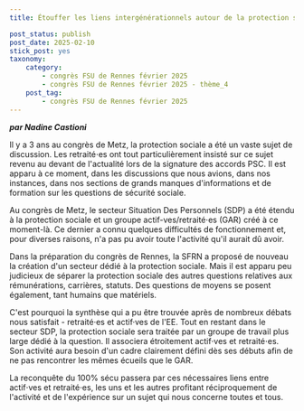 ```yaml
---
title: Étouffer les liens intergénérationnels autour de la protection sociale

post_status: publish
post_date: 2025-02-10
stick_post: yes
taxonomy:
    category:
        - congrès FSU de Rennes février 2025
        - congrès FSU de Rennes février 2025 - thème_4
    post_tag:
        - congrès FSU de Rennes février 2025
---
```


***par Nadine Castioni***

Il y a 3 ans au congrès de Metz, la protection sociale a été un vaste sujet de discussion. Les retraité⋅es ont tout particulièrement insisté sur ce sujet revenu au devant de l'actualité lors de la signature des accords PSC. Il est apparu à ce moment, dans les discussions que nous avions, dans nos instances, dans nos sections de grands manques d'informations et de formation sur les questions de sécurité sociale.

Au congrès de Metz, le secteur Situation Des Personnels (SDP) a été étendu à la protection sociale et un groupe actif-ves/retraité⋅es (GAR) créé à ce moment-là. Ce dernier a connu quelques difficultés de fonctionnement et, pour diverses raisons, n'a pas pu avoir toute l'activité qu'il aurait dû avoir.

Dans la préparation du congrès de Rennes, la SFRN a proposé de nouveau la création d'un secteur dédié à la protection sociale. Mais il est apparu peu judicieux de séparer la protection sociale des autres questions relatives aux rémunérations, carrières, statuts. Des questions de moyens se posent également, tant humains que matériels.

C'est pourquoi la synthèse qui a pu être trouvée après de nombreux débats nous satisfait - retraité·es et actif·ves de l'EE. Tout en restant dans le secteur SDP, la protection sociale sera traitée par un groupe de travail plus large dédié à la question. Il associera étroitement actif⋅ves et retraité⋅es. Son activité aura besoin d'un cadre clairement défini dès ses débuts afin de ne pas rencontrer les mêmes écueils que le GAR.

La reconquête du 100% sécu passera par ces nécessaires liens entre actif⋅ves et retraité⋅es, les uns et les autres profitant réciproquement de l'activité et de l'expérience sur un sujet qui nous concerne toutes et tous.
